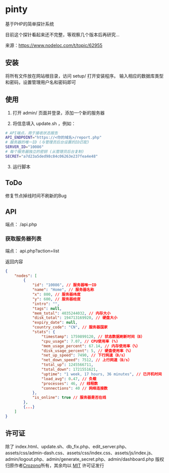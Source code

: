# pinty
基于PHP的简单探针系统

目前这个探针看起来还不完整，等观察几个版本后再研究...

来源：https://www.nodeloc.com/t/topic/62955

## 安装

将所有文件放在网站根目录，访问 setup/ 打开安装程序。
输入相应的数据库类型和密码，设置管理用户名和密码即可

## 使用

1. 打开 admin/ 页面并登录，添加一个新的服务器

2. 将信息填入 update.sh ，例如：

```bash
# API端点，用于接收状态报告
API_ENDPOINT="https://<你的域名>/report.php"
# 服务器的唯一ID (与管理员后台设置的ID匹配)
SERVER_ID="10086"
# 每个服务器独立的密钥 (从管理员后台复制)
SECRET="a7d23a5ded98c84c06263e237fea4e48"
```

3. 运行脚本

## ToDo

修复节点掉线时间不刷新的Bug

## API

端点： /api.php

### 获取服务器列表

端点： api.php?action=list

返回内容

```json
{
    "nodes": [
        {
            "id": "10086", // 服务器唯一ID
            "name": "Home", // 服务器名称
            "x": 800, // 服务器纬度
            "y": 600, // 服务器经度
            "intro": "",
            "tags": null,
            "mem_total": 4035244032, // 内存大小
            "disk_total": 194713169920, // 硬盘大小
            "expiry_date": null,
            "country_code": "CN", // 服务器国家
            "stats": {
                "timestamp": 1759899120, // 状态数据刷新时间（B）
                "cpu_usage": 7.07, // CPU使用率 (%)
                "mem_usage_percent": 67.14, // 内存使用率（%）
                "disk_usage_percent": 5, // 硬盘使用率（%）
                "net_up_speed": 7490, // 下行网速（B/s）
                "net_down_speed": 7512, // 上行网速（B/s）
                "total_up": 1245566711,
                "total_down": 1721551621,
                "uptime": "1 week, 17 hours, 36 minutes", // 已开机时间
                "load_avg": 0.47, // 负载
                "processes": 46, // 线程数
                "connections": 40 // 网络连接数
            },
            "is_online": true // 服务器是否在线
        },
        {...}
    ]
}
```

## 许可证

除了 index.html、update.sh、db_fix.php、edit_server.php、assets/css/admin-dash.css、assets/css/index.css、assets/js/index.js、admin/logout.php、admin/generate_secret.php、admin/dashboard.php 
版权归原作者[Crozono](https://www.nodeloc.com/u/synastie)所有，其余均以 [MIT](https://choosealicense.com/licenses/mit/) 许可证发行
